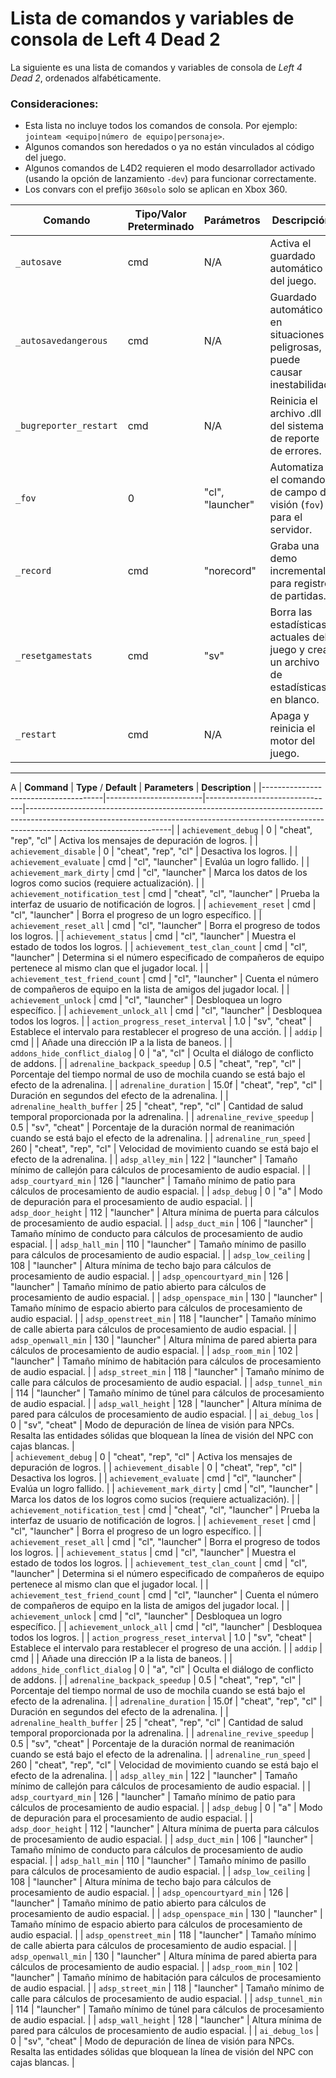# Lista de comandos y variables de consola de Left 4 Dead 2

La siguiente es una lista de comandos y variables de consola de *Left 4 Dead 2*, ordenados alfabéticamente.

### Consideraciones:
- Esta lista no incluye todos los comandos de consola. Por ejemplo: `jointeam <equipo|número de equipo|personaje>`.
- Algunos comandos son heredados o ya no están vinculados al código del juego.
- Algunos comandos de L4D2 requieren el modo desarrollador activado (usando la opción de lanzamiento `-dev`) para funcionar correctamente.
- Los convars con el prefijo `360solo` solo se aplican en Xbox 360.



| Comando                | Tipo/Valor Preterminado  | Parámetros          | Descripción                                                                            |
|------------------------|-------|---------------------|----------------------------------------------------------------------------------------|
| `_autosave`             | cmd   | N/A                 | Activa el guardado automático del juego.                                                |
| `_autosavedangerous`    | cmd   | N/A                 | Guardado automático en situaciones peligrosas, puede causar inestabilidad.              |
| `_bugreporter_restart`  | cmd   | N/A                 | Reinicia el archivo .dll del sistema de reporte de errores.                             |
| `_fov`                  | 0     | "cl", "launcher"    | Automatiza el comando de campo de visión (`fov`) para el servidor.                      |
| `_record`               | cmd   | "norecord"          | Graba una demo incremental, para registro de partidas.                                  |
| `_resetgamestats`       | cmd   | "sv"                | Borra las estadísticas actuales del juego y crea un archivo de estadísticas en blanco.  |
| `_restart`              | cmd   | N/A                 | Apaga y reinicia el motor del juego.                                                    |
---
A
| **Command**                          | **Type** / **Default** | **Parameters**                 | **Description**                                                                                                                                                                                |
|--------------------------------------|------------------------|--------------------------------|------------------------------------------------------------------------------------------------------------------------------------------------------------------------------------------------|
| ``achievement_debug``                | 0                      | "cheat", "rep", "cl"           | Activa los mensajes de depuración de logros.                                                                                                                                                    |
| ``achievement_disable``              | 0                      | "cheat", "rep", "cl"           | Desactiva los logros.                                                                                                                                                                          |
| ``achievement_evaluate``             | cmd                    | "cl", "launcher"               | Evalúa un logro fallido.                                                                                                                                                                       |
| ``achievement_mark_dirty``           | cmd                    | "cl", "launcher"               | Marca los datos de los logros como sucios (requiere actualización).                                                                                                                             |
| ``achievement_notification_test``    | cmd                    | "cheat", "cl", "launcher"      | Prueba la interfaz de usuario de notificación de logros.                                                                                                                                        |
| ``achievement_reset``                | cmd                    | "cl", "launcher"               | Borra el progreso de un logro específico.                                                                                                                                                      |
| ``achievement_reset_all``            | cmd                    | "cl", "launcher"               | Borra el progreso de todos los logros.                                                                                                                                                         |
| ``achievement_status``               | cmd                    | "cl", "launcher"               | Muestra el estado de todos los logros.                                                                                                                                                         |
| ``achievement_test_clan_count``      | cmd                    | "cl", "launcher"               | Determina si el número especificado de compañeros de equipo pertenece al mismo clan que el jugador local.                                                                                       |
| ``achievement_test_friend_count``    | cmd                    | "cl", "launcher"               | Cuenta el número de compañeros de equipo en la lista de amigos del jugador local.                                                                                                               |
| ``achievement_unlock``               | cmd                    | "cl", "launcher"               | Desbloquea un logro específico.                                                                                                                                                                |
| ``achievement_unlock_all``           | cmd                    | "cl", "launcher"               | Desbloquea todos los logros.                                                                                                                                                                   |
| ``action_progress_reset_interval``   | 1.0                    | "sv", "cheat"                  | Establece el intervalo para restablecer el progreso de una acción.                                                                                                                              |
| ``addip``                            | cmd                    |                                | Añade una dirección IP a la lista de baneos.                                                                                                                                                   |
| ``addons_hide_conflict_dialog``      | 0                      | "a", "cl"                      | Oculta el diálogo de conflicto de addons.                                                                                                                                                      |
| ``adrenaline_backpack_speedup``      | 0.5                    | "cheat", "rep", "cl"           | Porcentaje del tiempo normal de uso de mochila cuando se está bajo el efecto de la adrenalina.                                                                                                  |
| ``adrenaline_duration``              | 15.0f                  | "cheat", "rep", "cl"           | Duración en segundos del efecto de la adrenalina.                                                                                                                                              |
| ``adrenaline_health_buffer``         | 25                     | "cheat", "rep", "cl"           | Cantidad de salud temporal proporcionada por la adrenalina.                                                                                                                                    |
| ``adrenaline_revive_speedup``        | 0.5                    | "sv", "cheat"                  | Porcentaje de la duración normal de reanimación cuando se está bajo el efecto de la adrenalina.                                                                                                |
| ``adrenaline_run_speed``             | 260                    | "cheat", "rep", "cl"           | Velocidad de movimiento cuando se está bajo el efecto de la adrenalina.                                                                                                                         |
| ``adsp_alley_min``                   | 122                    | "launcher"                     | Tamaño mínimo de callejón para cálculos de procesamiento de audio espacial.                                                                                                                    |
| ``adsp_courtyard_min``               | 126                    | "launcher"                     | Tamaño mínimo de patio para cálculos de procesamiento de audio espacial.                                                                                                                       |
| ``adsp_debug``                       | 0                      | "a"                            | Modo de depuración para el procesamiento de audio espacial.                                                                                                                                   |
| ``adsp_door_height``                 | 112                    | "launcher"                     | Altura mínima de puerta para cálculos de procesamiento de audio espacial.                                                                                                                      |
| ``adsp_duct_min``                    | 106                    | "launcher"                     | Tamaño mínimo de conducto para cálculos de procesamiento de audio espacial.                                                                                                                    |
| ``adsp_hall_min``                    | 110                    | "launcher"                     | Tamaño mínimo de pasillo para cálculos de procesamiento de audio espacial.                                                                                                                     |
| ``adsp_low_ceiling``                 | 108                    | "launcher"                     | Altura mínima de techo bajo para cálculos de procesamiento de audio espacial.                                                                                                                  |
| ``adsp_opencourtyard_min``           | 126                    | "launcher"                     | Tamaño mínimo de patio abierto para cálculos de procesamiento de audio espacial.                                                                                                               |
| ``adsp_openspace_min``               | 130                    | "launcher"                     | Tamaño mínimo de espacio abierto para cálculos de procesamiento de audio espacial.                                                                                                             |
| ``adsp_openstreet_min``              | 118                    | "launcher"                     | Tamaño mínimo de calle abierta para cálculos de procesamiento de audio espacial.                                                                                                               |
| ``adsp_openwall_min``                | 130                    | "launcher"                     | Altura mínima de pared abierta para cálculos de procesamiento de audio espacial.                                                                                                               |
| ``adsp_room_min``                    | 102                    | "launcher"                     | Tamaño mínimo de habitación para cálculos de procesamiento de audio espacial.                                                                                                                  |
| ``adsp_street_min``                  | 118                    | "launcher"                     | Tamaño mínimo de calle para cálculos de procesamiento de audio espacial.                                                                                                                       |
| ``adsp_tunnel_min``                  | 114                    | "launcher"                     | Tamaño mínimo de túnel para cálculos de procesamiento de audio espacial.                                                                                                                       |
| ``adsp_wall_height``                 | 128                    | "launcher"                     | Altura mínima de pared para cálculos de procesamiento de audio espacial.                                                                                                                       |
| ``ai_debug_los``                     | 0                      | "sv", "cheat"                  | Modo de depuración de línea de visión para NPCs. Resalta las entidades sólidas que bloquean la línea de visión del NPC con cajas blancas.                                                          |                           
| ``achievement_debug``                | 0                      | "cheat", "rep", "cl"           | Activa los mensajes de depuración de logros.                                                                                                                                                    |
| ``achievement_disable``              | 0                      | "cheat", "rep", "cl"           | Desactiva los logros.                                                                                                                                                                          |
| ``achievement_evaluate``             | cmd                    | "cl", "launcher"               | Evalúa un logro fallido.                                                                                                                                                                       |
| ``achievement_mark_dirty``           | cmd                    | "cl", "launcher"               | Marca los datos de los logros como sucios (requiere actualización).                                                                                                                             |
| ``achievement_notification_test``    | cmd                    | "cheat", "cl", "launcher"      | Prueba la interfaz de usuario de notificación de logros.                                                                                                                                        |
| ``achievement_reset``                | cmd                    | "cl", "launcher"               | Borra el progreso de un logro específico.                                                                                                                                                      |
| ``achievement_reset_all``            | cmd                    | "cl", "launcher"               | Borra el progreso de todos los logros.                                                                                                                                                         |
| ``achievement_status``               | cmd                    | "cl", "launcher"               | Muestra el estado de todos los logros.                                                                                                                                                         |
| ``achievement_test_clan_count``      | cmd                    | "cl", "launcher"               | Determina si el número especificado de compañeros de equipo pertenece al mismo clan que el jugador local.                                                                                       |
| ``achievement_test_friend_count``    | cmd                    | "cl", "launcher"               | Cuenta el número de compañeros de equipo en la lista de amigos del jugador local.                                                                                                               |
| ``achievement_unlock``               | cmd                    | "cl", "launcher"               | Desbloquea un logro específico.                                                                                                                                                                |
| ``achievement_unlock_all``           | cmd                    | "cl", "launcher"               | Desbloquea todos los logros.                                                                                                                                                                   |
| ``action_progress_reset_interval``   | 1.0                    | "sv", "cheat"                  | Establece el intervalo para restablecer el progreso de una acción.                                                                                                                              |
| ``addip``                            | cmd                    |                                | Añade una dirección IP a la lista de baneos.                                                                                                                                                   |
| ``addons_hide_conflict_dialog``      | 0                      | "a", "cl"                      | Oculta el diálogo de conflicto de addons.                                                                                                                                                      |
| ``adrenaline_backpack_speedup``      | 0.5                    | "cheat", "rep", "cl"           | Porcentaje del tiempo normal de uso de mochila cuando se está bajo el efecto de la adrenalina.                                                                                                  |
| ``adrenaline_duration``              | 15.0f                  | "cheat", "rep", "cl"           | Duración en segundos del efecto de la adrenalina.                                                                                                                                              |
| ``adrenaline_health_buffer``         | 25                     | "cheat", "rep", "cl"           | Cantidad de salud temporal proporcionada por la adrenalina.                                                                                                                                    |
| ``adrenaline_revive_speedup``        | 0.5                    | "sv", "cheat"                  | Porcentaje de la duración normal de reanimación cuando se está bajo el efecto de la adrenalina.                                                                                                |
| ``adrenaline_run_speed``             | 260                    | "cheat", "rep", "cl"           | Velocidad de movimiento cuando se está bajo el efecto de la adrenalina.                                                                                                                         |
| ``adsp_alley_min``                   | 122                    | "launcher"                     | Tamaño mínimo de callejón para cálculos de procesamiento de audio espacial.                                                                                                                    |
| ``adsp_courtyard_min``               | 126                    | "launcher"                     | Tamaño mínimo de patio para cálculos de procesamiento de audio espacial.                                                                                                                       |
| ``adsp_debug``                       | 0                      | "a"                            | Modo de depuración para el procesamiento de audio espacial.                                                                                                                                   |
| ``adsp_door_height``                 | 112                    | "launcher"                     | Altura mínima de puerta para cálculos de procesamiento de audio espacial.                                                                                                                      |
| ``adsp_duct_min``                    | 106                    | "launcher"                     | Tamaño mínimo de conducto para cálculos de procesamiento de audio espacial.                                                                                                                    |
| ``adsp_hall_min``                    | 110                    | "launcher"                     | Tamaño mínimo de pasillo para cálculos de procesamiento de audio espacial.                                                                                                                     |
| ``adsp_low_ceiling``                 | 108                    | "launcher"                     | Altura mínima de techo bajo para cálculos de procesamiento de audio espacial.                                                                                                                  |
| ``adsp_opencourtyard_min``           | 126                    | "launcher"                     | Tamaño mínimo de patio abierto para cálculos de procesamiento de audio espacial.                                                                                                               |
| ``adsp_openspace_min``               | 130                    | "launcher"                     | Tamaño mínimo de espacio abierto para cálculos de procesamiento de audio espacial.                                                                                                             |
| ``adsp_openstreet_min``              | 118                    | "launcher"                     | Tamaño mínimo de calle abierta para cálculos de procesamiento de audio espacial.                                                                                                               |
| ``adsp_openwall_min``                | 130                    | "launcher"                     | Altura mínima de pared abierta para cálculos de procesamiento de audio espacial.                                                                                                               |
| ``adsp_room_min``                    | 102                    | "launcher"                     | Tamaño mínimo de habitación para cálculos de procesamiento de audio espacial.                                                                                                                  |
| ``adsp_street_min``                  | 118                    | "launcher"                     | Tamaño mínimo de calle para cálculos de procesamiento de audio espacial.                                                                                                                       |
| ``adsp_tunnel_min``                  | 114                    | "launcher"                     | Tamaño mínimo de túnel para cálculos de procesamiento de audio espacial.                                                                                                                       |
| ``adsp_wall_height``                 | 128                    | "launcher"                     | Altura mínima de pared para cálculos de procesamiento de audio espacial.                                                                                                                       |
| ``ai_debug_los``                     | 0                      | "sv", "cheat"                  | Modo de depuración de línea de visión para NPCs. Resalta las entidades sólidas que bloquean la línea de visión del NPC con cajas blancas.                                                                                     |


                       
